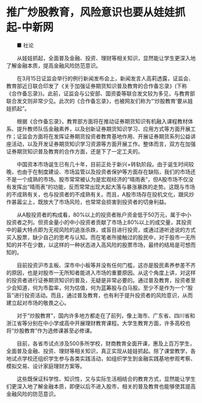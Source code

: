 # 推广炒股教育，风险意识也要从娃娃抓起-中新网

　　■ 社论

　　从娃娃抓起，全面普及金融、投资、理财等相关知识，显然能让学生更深入地了解金融本质，提高金融风险防范意识。

　　在3月15日证监会举行的例行新闻发布会上，新闻发言人高莉透露，证监会、教育部近日联合印发了《关于加强证券期货知识普及教育的合作备忘录》(下称《合作备忘录》)。此前，证监会与公安部、国资委等联合发文较为多见，与教育部联合发文则非常少见。此次的《合作备忘录》，也被网友们称为“‘炒股教育’要从娃娃抓起”。

　　根据《合作备忘录》，教育部方面将在推动证券期货知识有机融入课程教材体系、提升教师队伍金融素养，以及创新证券期货知识学习、应用方式等方面开展工作；证监会方面将在发挥证券期货投资者教育基地作用、开展证券期货系列公益讲座活动，以及开发证券期货知识学习资源等方面开展工作。整体而言，双方在加强证券期货知识普及教育的合作方面，还是下了一定工夫的。

　　中国资本市场诞生已有几十年，目前正处于新兴+转轨阶段。由于诞生时间较晚，也由于在制度建设、市场监管以及投资者保护等方面存在缺陷，我们的市场还不是一个成熟的市场。股市常常被认为是宏观经济的“晴雨表”，但A股市场不仅没有发挥出“晴雨表”的功能，反而常常出现大起大落与暴涨暴跌的走势。这既与市场的不成熟有关，也与投资者的不成熟有关。而且，A股市场存在投机文化，跟风炒作甚嚣尘上，既放大了市场风险，也常常会损害到投资者的切身利益。

　　从A股投资者的构成看，80%以上的投资者账户资金低于50万元，属于中小投资者之列。但资金量小的中小投资者贡献了市场上80%以上的成交量，其投资中的最大特点即为无视风险的追涨杀跌，或盲目进行投资，或通过道听途说的方式买入股票，缺少自己的思考与认知。而在笔者所接触过的股民中，对于股市一无所知的并不在少数，以这样的一种状态进入高风险的股票市场，最终的结局是可想而知的。

　　目前投资沪市主板、深市中小板等并没有任何门槛，这亦是股民素养参差不齐的原因，也是对股市一无所知者能进入市场的重要原因。从这个角度上讲，对这样的投资者进行证券期货知识的普及，无疑是非常必要的。通过普及教育，投资者至少会知道，何为市盈率，何为估值，何为蓝筹股与白马股。至少不是作为一个“股盲”进行投资活动。而且，通过普及教育，也有利于提升投资者的风险意识，从而建立起对市场的敬畏之心。

　　对于“炒股教育”，国内许多地方都走在了前列，像上海市、广东省、四川省和浙江省等分别在中小学或高中开展理财教育课程。大学生教育方面，许多高校也将“炒股教育”作为选修课甚至必修课。

　　目前，各省市试点涉及500多所学校，财商教育全面开课，惠及上百万学生，全面普及金融、投资、理财等相关知识，真正实现从娃娃抓起。除了课堂教学，各地试点学校还组织学生参与各类实践活动，如组织学生到金融实践基地参观考察、模拟交易、设计家庭理财方案等。

　　这些既保证科学性、知识性，又与实际生活相结合的教育方式，显然能让学生们更深入地了解金融本质，即便以后不进入股市，相关的普及教育也能够使其提高金融风险的防范意识。
